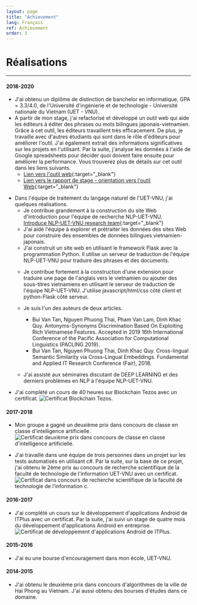 ```yaml
---
layout: page
title: "Achievement"
lang: Français
ref: Achievement
order: 3
---
```

# Réalisations
---

#### 2018-2020
* J'ai obtenu un diplôme de distinction de banchelor en informatique, GPA = 3.3/4.0, de l'Université d'ingénierie et de technologie - Université nationale du Vietnam (UET - VNU).
* A partir de mon stage, j'ai refactorisé et développé un outil web qui aide les éditeurs à éditer des phrases ou mots bilingues japonais-vietnamien. Grâce à cet outil, les éditeurs travaillent très efficacement. De plus, je travaille avec d'autres étudiants qui sont dans le rôle d'éditeurs pour améliorer l'outil. J'ai également extrait des informations significatives sur les projets en l'utilisant. Par la suite, j'analyse les données à l'aide de Google spreadsheets pour décider quoi doivent faire ensuite pour améliorer la performance. Vous trouverez plus de détails sur cet outil dans les liens suivants.  
    * [Lien vers l'outil web](http://ngulieu.dichmay.vn:8888/){:target="_blank"}   
    * [Lien vers le rapport de stage - orientation vers l'outil Web](https://drive.google.com/file/d/1pcfHZEsMSg7HKkSC_BkELBJZeas5uZoi/view?usp=sharing){:target="_blank"}

<!-- * Je rejoins une classe de Big Data. -->
* Dans l'équipe de traitement du langage naturel de l'UET-VNU, j'ai quelques réalisations. 
    * Je contribue grandement à la construction du site Web d'introduction pour l'équipe de recherche NLP-UET-VNU.  
      [Introduce NLP-UET-VNU research team](https://uetnlp.github.io/en/Introduction/){:target="_blank"} 
    * J'ai aidé l'équipe à explorer et prétraiter les données des sites Web pour construire des ensembles de données bilingues vietnamien-japonais.
    * J'ai construit un site web en utilisant le framework Flask avec la programmation Python. Il utilise un serveur de traduction de l'équipe NLP-UET-VNU pour traduire des phrases et des documents. 
    <!--[Link app](https://nmtuet.ddnsfree.com/login_interface/){:target="_blank"} -->
    <!--[Lien de rapport du app](https://nmtuet.ddnsfree.com/login_interface/){:target="_blank"} -->
    * Je contribue fortement à la construction d'une extension pour traduire une page de l'anglais vers le vietnamien ou ajouter des sous-titres vietnamiens en utilisant le serveur de traduction de l'équipe NLP-UET-VNU. J'utilise javascript/html/css côté client et python-Flask côté serveur. 
    * Je suis l'un des auteurs de deux articles. 
        * Bui Van Tan, Nguyen Phuong Thai, Pham Van Lam, Dinh Khac Quy. Antonyms-Synonyms Discrimination Based On Exploiting Rich Vietnamese Features. Accepted in 2019 16th International Conference of the Pacific Association for Computational Linguistics (PACLING 2019).
        * Bui Van Tan, Nguyen Phuong Thai, Dinh Khac Quy. Cross-lingual Semantic Similarity via Cross-Lingual Embeddings. Fundamental and Applied IT Research Conference (Fair), 2018.  
        
    * J'ai assisté aux séminaires discutant de DEEP LEARNING et des derniers problèmes en NLP à l'équipe NLP-UET-VNU.
* J'ai complété un cours de 40 heures sur Blockchain Tezos avec un certificat.
![](/Certificates/Tezos.jpg "Certificat Blockchain Tezos.")

#### 2017-2018
* Mon groupe a gagné un deuxième prix dans concours de classe en classe d'intelligence artificielle.
![](/Certificates/AI.jpg "Certificat deuxième prix dans concours de classe en classe d'intelligence artificielle.")

* J'ai travaillé dans une équipe de trois personnes dans un projet sur les tests automatisés en utilisant c#. Par la suite, sur la base de ce projet, j'ai obtenu le 2ème prix au concours de recherche scientifique de la faculté de technologie de l'information UET-VNU avec un certificat.
![](/Certificates/Csharp.jpg "Certificat dans concours de recherche scientifique de la faculté de technologie de l'information c.")

#### 2016-2017
* J'ai complété un cours sur le développement d'applications Android de ITPlus avec un certificat. Par la suite, j'ai suivi un stage de quatre mois du développement d'applications Android en entreprise.
![](/Certificates/android.jpg "Certificat de développement d'applications Android de ITPlus.")

#### 2015-2016
* J'ai eu une bourse d'encouragement dans mon école, UET-VNU.

#### 2014-2015
* J'ai obtenu le deuxième prix dans concours d'algorithmes de la ville de Hai Phong au Vietnam. J'ai aussi obtenu des bourses d'études dans ce domaine.
